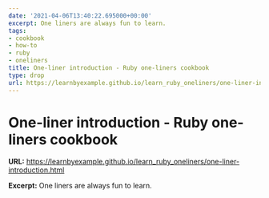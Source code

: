 ```yaml
---
date: '2021-04-06T13:40:22.695000+00:00'
excerpt: One liners are always fun to learn.
tags:
- cookbook
- how-to
- ruby
- oneliners
title: One-liner introduction - Ruby one-liners cookbook
type: drop
url: https://learnbyexample.github.io/learn_ruby_oneliners/one-liner-introduction.html
---
```


# One-liner introduction - Ruby one-liners cookbook

**URL:** https://learnbyexample.github.io/learn_ruby_oneliners/one-liner-introduction.html

**Excerpt:** One liners are always fun to learn.
